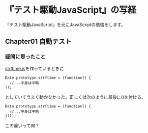『テスト駆動JavaScript』の写経
==============
『テスト駆動JavaScript』を元にJavaScriptの勉強をします。

## Chapter01 自動テスト
### 疑問に思ったこと
[strftime.js](chapter01/strftime.js)を作っているときに

    Date.prototype.strftime = (function() {
      //...中身は中略
    });

としていてうまく動かなかった。正しくは次のように最後に()を付ける。

    Date.prototype.strftime = (function() {
      //...中身は中略
    }());

この違いって何？